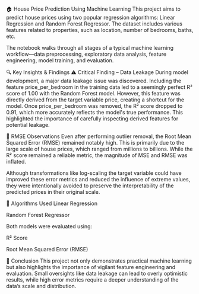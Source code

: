 🏠 House Price Prediction Using Machine Learning
This project aims to predict house prices using two popular regression algorithms: Linear Regression and Random Forest Regressor. The dataset includes various features related to properties, such as location, number of bedrooms, baths, etc.

The notebook walks through all stages of a typical machine learning workflow—data preprocessing, exploratory data analysis, feature engineering, model training, and evaluation.

🔍 Key Insights & Findings
⚠️ Critical Finding – Data Leakage
During model development, a major data leakage issue was discovered. Including the feature price_per_bedroom in the training data led to a seemingly perfect R² score of 1.00 with the Random Forest model. However, this feature was directly derived from the target variable price, creating a shortcut for the model.
Once price_per_bedroom was removed, the R² score dropped to 0.91, which more accurately reflects the model's true performance. This highlighted the importance of carefully inspecting derived features for potential leakage.

📏 RMSE Observations
Even after performing outlier removal, the Root Mean Squared Error (RMSE) remained notably high. This is primarily due to the large scale of house prices, which ranged from millions to billions. While the R² score remained a reliable metric, the magnitude of MSE and RMSE was inflated.

Although transformations like log-scaling the target variable could have improved these error metrics and reduced the influence of extreme values, they were intentionally avoided to preserve the interpretability of the predicted prices in their original scale.

🧠 Algorithms Used
Linear Regression

Random Forest Regressor

Both models were evaluated using:

R² Score

Root Mean Squared Error (RMSE)

📝 Conclusion
This project not only demonstrates practical machine learning but also highlights the importance of vigilant feature engineering and evaluation. Small oversights like data leakage can lead to overly optimistic results, while high error metrics require a deeper understanding of the data’s scale and distribution.
